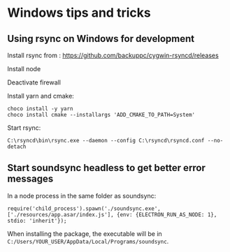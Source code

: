# Windows tips and tricks

## Using rsync on Windows for development

Install rsync from : https://github.com/backuppc/cygwin-rsyncd/releases

Install node

Deactivate firewall

Install yarn and cmake:
```
choco install -y yarn
choco install cmake --installargs 'ADD_CMAKE_TO_PATH=System'
```

Start rsync:
```
C:\rsyncd\bin\rsync.exe --daemon --config C:\rsyncd\rsyncd.conf --no-detach
```

## Start soundsync headless to get better error messages

In a node process in the same folder as soundsync:
```
require('child_process').spawn('./soundsync.exe', ['./resources/app.asar/index.js'], {env: {ELECTRON_RUN_AS_NODE: 1}, stdio: 'inherit'});
```

When installing the package, the executable will be in `C:/Users/YOUR_USER/AppData/Local/Programs/soundsync`.
